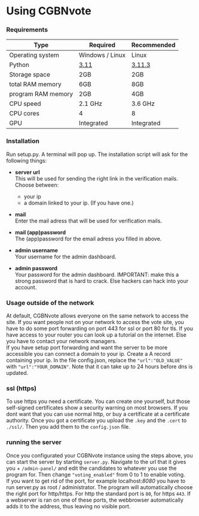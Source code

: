 # Using CGBNvote
### Requirements
| Type               | Required                                                      | Recommended                                                     |
|--------------------|---------------------------------------------------------------|-----------------------------------------------------------------|
| Operating system   | Windows / Linux                                               | Linux                                                           |
| Python             | [3.11](https://www.python.org/downloads/release/python-3110/) | [3.11.3](https://www.python.org/downloads/release/python-3113/) |
| Storage space      | 2GB                                                           | 2GB                                                             |
| total RAM memory   | 6GB                                                           | 8GB                                                             |
| program RAM memory | 2GB                                                           | 4GB                                                             |
| CPU speed          | 2.1 GHz                                                       | 3.6 GHz                                                         |
| CPU cores          | 4                                                             | 8                                                               |
| GPU                | Integrated                                                    | Integrated                                                      |

### Installation
Run setup.py. A terminal will pop up. The installation script will ask for the following things:  

 - **server url**   
This will be used for sending the right link in the verification mails.
Choose between:  
   - your ip  
   - a domain linked to your ip. (If you have one.)

 - **mail**  
Enter the mail adress that will be used for verification mails.

 - **mail (app)password**  
The (app)password for the email adress you filled in above.

 - **admin username**  
Your username for the admin dashboard.

 - **admin password**  
Your password for the admin dashboard.
IMPORTANT: make this a strong password that is hard to crack. Else hackers can hack into your account.  

### Usage outside of the network
At default, CGBNvote allows everyone on the same network to access the site. If you want people not on your network to access the vote site, you have to do some port forwarding on port 443 for ssl or port 80 for tls. If you have access to your router you can look up a tutorial on the internet. Else you have to contact your network managers.  
If you have setup port forwarding and want the server to be more accessible you can connect a domain to your ip. Create a A record containing your ip. In the file config.json, replace the `"url":"OLD_VALUE"` with `"url":"YOUR_DOMAIN"`. Note that it can take up to 24 hours before dns is updated.

### ssl (https)
To use https you need a certificate. You can create one yourself, but those self-signed certificates show a security warning on most browsers. If you dont want that you can use normal http, or buy a certificate at a certificate authority.
Once you got a certificate you upload the `.key` and the `.cert` to `./ssl/`. Then you add them to the `config.json` file.

### running the server
Once you configurated your CGBNvote instance using the steps above, you can start the server by starting `server.py`. Navigate to the url that it gives you + `/admin-panel/` and edit the candidates to whatever you use the program for. Then change `"voting_enabled"` from 0 to 1 to enable voting.  
If you want to get rid of the port, for example localhost:*8080* you have to run server.py as root / administrator. The program will automatically choose the right port for http/https. For http the standard port is `80`, for https `443`. If a webserver is ran on one of these ports, the webbrowser automatically adds it to the address, thus leaving no visible port.

